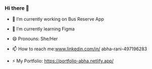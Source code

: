 ### Hi there 👋

<!--
**abharani/abharani** is a ✨ _special_ ✨ repository because its `README.md` (this file) appears on your GitHub profile.

Here are some ideas to get you started:
-->
- 🔭 I’m currently working on Bus Reserve App
- 🌱 I’m currently learning Figma
- 😄 Pronouns: She/Her
- 📫 How to reach me:www.linkedin.com/in/
abha-rani-497196283

- ⚡ My Portfolio: https://portfolio-abha.netlify.app/

